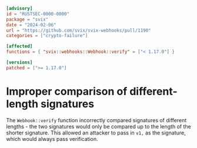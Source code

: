 ```toml
[advisory]
id = "RUSTSEC-0000-0000"
package = "svix"
date = "2024-02-06"
url = "https://github.com/svix/svix-webhooks/pull/1190"
categories = ["crypto-failure"]

[affected]
functions = { "svix::webhooks::Webhook::verify" = ["< 1.17.0"] }

[versions]
patched = [">= 1.17.0"]
```

# Improper comparison of different-length signatures

The `Webhook::verify` function incorrectly compared signatures of
different lengths - the two signatures would only be compared up to
the length of the shorter signature. This allowed an attacker to
pass in `v1,` as the signature, which would always pass verification.
